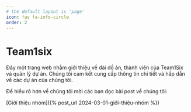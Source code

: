 ```yaml
---
# the default layout is 'page'
icon: fas fa-info-circle
order: 2
---
```


# Team1six

Đây một trang web nhằm giới thiệu về đài đồ án, thành viên của Team1Six và quản lý dự án. Chúng tôi cam kết cung cấp thông tin chi tiết và hấp dẫn về các dự án của chúng tôi.

Để hiểu rõ hơn về chúng tôi mời các bạn đọc bài post về chúng tôi:

[Giới thiệu nhóm]({% post_url 2024-03-01-giới-thiệu-nhóm %})
